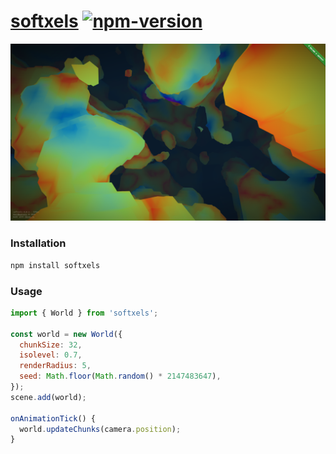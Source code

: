 [softxels](https://softxels.gatunes.com/)
[![npm-version](https://img.shields.io/npm/v/softxels.svg)](https://www.npmjs.com/package/softxels)
==

[![screenshot](https://github.com/danielesteban/softxels/raw/master/example/screenshot.png)](https://softxels.gatunes.com/)


### Installation

```bash
npm install softxels
```

### Usage

```js
import { World } from 'softxels';

const world = new World({
  chunkSize: 32,
  isolevel: 0.7,
  renderRadius: 5,
  seed: Math.floor(Math.random() * 2147483647),
});
scene.add(world);

onAnimationTick() {
  world.updateChunks(camera.position);
}
```
